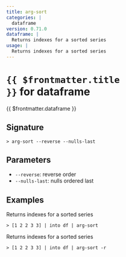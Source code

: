 ```yaml
---
title: arg-sort
categories: |
  dataframe
version: 0.71.0
dataframe: |
  Returns indexes for a sorted series
usage: |
  Returns indexes for a sorted series
---
```


# <code>{{ $frontmatter.title }}</code> for dataframe

<div class='command-title'>{{ $frontmatter.dataframe }}</div>

## Signature

```> arg-sort --reverse --nulls-last```

## Parameters

 -  `--reverse`: reverse order
 -  `--nulls-last`: nulls ordered last

## Examples

Returns indexes for a sorted series
```shell
> [1 2 2 3 3] | into df | arg-sort
```

Returns indexes for a sorted series
```shell
> [1 2 2 3 3] | into df | arg-sort -r
```
